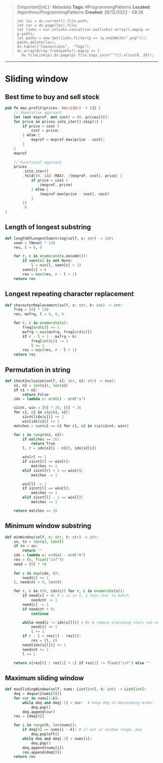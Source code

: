 > [!important|inIL]- Metadata
> **Tags:** #ProgrammingPatterns 
> **Located:** Algorithms/ProgrammingPatterns
> **Created:** 26/12/2022 - 09:26
> ```dataviewjs
>let loc = dv.current().file.path;
>let cur = dv.page(loc).file;
>let links = cur.inlinks.concat(cur.outlinks).array().map(p => p.path);
>let paths = new Set(links.filter(p => !p.endsWith(".png")));
>paths.delete(loc);
>dv.table(["Connections",  "Tags"], dv.array(Array.from(paths)).map(p => [
>   dv.fileLink(p),dv.page(p).file.tags.join("")]).slice(0, 20));
> ```

___
# Sliding window
## Best time to buy and sell stock 
```rust
pub fn max_profit(prices: Vec<i32>) -> i32 {
    // Imperative approach
    let (mut mxprof, mut cost) = (0, prices[0]);
    for price in prices.into_iter().skip(1) {
        if price < cost {
            cost = price;
        } else {
            mxprof = mxprof.max(price - cost);
        }
    }
    mxprof
    
    // Functional approach 
    prices
        .into_iter()
        .fold((0, i32::MAX), |(mxprof, cost), price| {
            if price < cost {
                (mxprof, price)
            } else {
                (mxprof.max(price - cost), cost)
            }
        })
        .0
}
```

## Length of longest substring
```python
def lengthOfLongestSubstring(self, s: str) -> int:
    seen = [None] * 128
    res, l = 0, 0

    for r, c in enumerate(s.encode()):
        if seen[c] is not None:
            l = max(l, seen[c] + 1)
        seen[c] = r
        res = max(res, r - l + 1)
    return res
```

## Longest repeating character replacement 
```python
def characterReplacement(self, s: str, k: int) -> int:
    freq = [0] * 128
    res, mxfrq, l = 0, 0, 0

    for r, c in enumerate(s):
        freq[ord(c)] += 1
        mxfrq = max(mxfrq, freq[ord(c)])
        if r - l + 1 - mxfrq > k:
            freq[int(c)] -= 1
            l += 1
        res = max(res, r - l + 1)
    return res
```

## Permutation in string 
```python
def checkInclusion(self, s1: str, s2: str) -> bool:
    n1, n2 = len(s1), len(s2)
    if n1 > n2:
        return False
    idx = lambda c: ord(c) - ord("a")

    s1cnt, win = [0] * 26, [0] * 26
    for c1, c2 in zip(s1, s2):
        s1cnt[idx(c1)] += 1
        win[idx(c2)] += 1
    matches = sum(c1 == c2 for c1, c2 in zip(s1cnt, win))

    for i in range(n1, n2):
        if matches == 26:
            return True
        l, r = idx(s2[i - n1]), idx(s2[i])

        win[r] += 1
        if s1cnt[r] == win[r]:
            matches += 1
        elif s1cnt[r] + 1 == win[r]:
            matches -= 1

        win[l] -= 1
        if s1cnt[l] == win[l]:
            matches += 1
        elif s1cnt[l] - 1 == win[l]:
            matches -= 1

    return matches == 26
```

## Minimum window substring
```python
def minWindow(self, s: str, t: str) -> str:
    sn, tn = len(s), len(t)
    if tn > sn:
        return ""
    idx = lambda x: ord(x) - ord("A")
    res = (0, float("inf"))
    need = [0] * 58
    
    for c in map(idx, t):
        need[c] += 1
    l, needcnt = 0, len(t)

    for r, c in ((r, idx(c)) for r, c in enumerate(s)):
        if need[c] > 0: # c is in t, 1 less char to match
            needcnt -= 1
        need[c] -= 1
        if needcnt > 0: 
            continue

        while need[i := idx(s[l])] < 0: # remove preceding chars not needed
            need[i] += 1
            l += 1
        if r - l < res[1] - res[0]: 
            res = (l, r)
        need[idx(s[l])] += 1
        needcnt += 1
        l += 1

    return s[res[0] : res[1] + 1] if res[1] != float("inf") else ""
```


## Maximum sliding window 
```python
def maxSlidingWindow(self, nums: List[int], k: int) -> List[int]:
    deq = deque([nums[0]])
    for cur in nums[1:k]:
        while deq and deq[-1] < cur:  # keep deq in descending order
            deq.pop()
        deq.append(cur)
    res = [deq[0]]

    for i in range(k, len(nums)):
        if deq[0] == nums[i - k]: # if out of window range, pop
            deq.popleft()
        while deq and deq[-1] < nums[i]:
            deq.pop()
        deq.append(nums[i])
        res.append(deq[0])
    return res
```